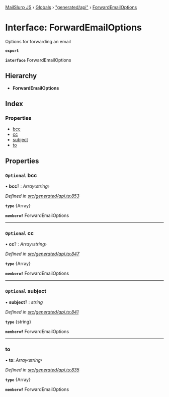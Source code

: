 [MailSlurp JS](../README.md) › [Globals](../globals.md) › ["generated/api"](../modules/_generated_api_.md) › [ForwardEmailOptions](_generated_api_.forwardemailoptions.md)

# Interface: ForwardEmailOptions

Options for forwarding an email

**`export`** 

**`interface`** ForwardEmailOptions

## Hierarchy

* **ForwardEmailOptions**

## Index

### Properties

* [bcc](_generated_api_.forwardemailoptions.md#optional-bcc)
* [cc](_generated_api_.forwardemailoptions.md#optional-cc)
* [subject](_generated_api_.forwardemailoptions.md#optional-subject)
* [to](_generated_api_.forwardemailoptions.md#to)

## Properties

### `Optional` bcc

• **bcc**? : *Array‹string›*

*Defined in [src/generated/api.ts:853](https://github.com/mailslurp/mailslurp-client-ts-js/blob/7518dcd/src/generated/api.ts#L853)*

**`type`** {Array<string>}

**`memberof`** ForwardEmailOptions

___

### `Optional` cc

• **cc**? : *Array‹string›*

*Defined in [src/generated/api.ts:847](https://github.com/mailslurp/mailslurp-client-ts-js/blob/7518dcd/src/generated/api.ts#L847)*

**`type`** {Array<string>}

**`memberof`** ForwardEmailOptions

___

### `Optional` subject

• **subject**? : *string*

*Defined in [src/generated/api.ts:841](https://github.com/mailslurp/mailslurp-client-ts-js/blob/7518dcd/src/generated/api.ts#L841)*

**`type`** {string}

**`memberof`** ForwardEmailOptions

___

###  to

• **to**: *Array‹string›*

*Defined in [src/generated/api.ts:835](https://github.com/mailslurp/mailslurp-client-ts-js/blob/7518dcd/src/generated/api.ts#L835)*

**`type`** {Array<string>}

**`memberof`** ForwardEmailOptions
